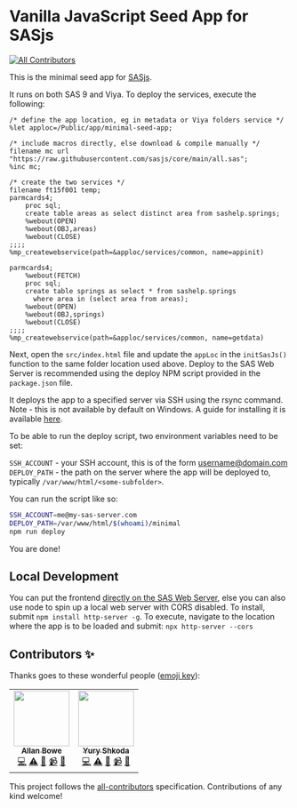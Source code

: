 # Vanilla JavaScript Seed App for SASjs
<!-- ALL-CONTRIBUTORS-BADGE:START - Do not remove or modify this section -->
[![All Contributors](https://img.shields.io/badge/all_contributors-2-orange.svg?style=flat-square)](#contributors-)
<!-- ALL-CONTRIBUTORS-BADGE:END -->

This is the minimal seed app for [SASjs](https://github.com/sasjs/adapter).

It runs on both SAS 9 and Viya. To deploy the services, execute the following:

```sas
/* define the app location, eg in metadata or Viya folders service */
%let apploc=/Public/app/minimal-seed-app;

/* include macros directly, else download & compile manually */
filename mc url "https://raw.githubusercontent.com/sasjs/core/main/all.sas";
%inc mc;

/* create the two services */
filename ft15f001 temp;
parmcards4;
    proc sql;
    create table areas as select distinct area from sashelp.springs;
    %webout(OPEN)
    %webout(OBJ,areas)
    %webout(CLOSE)
;;;;
%mp_createwebservice(path=&apploc/services/common, name=appinit)

parmcards4;
    %webout(FETCH)
    proc sql;
    create table springs as select * from sashelp.springs
      where area in (select area from areas);
    %webout(OPEN)
    %webout(OBJ,springs)
    %webout(CLOSE)
;;;;
%mp_createwebservice(path=&apploc/services/common, name=getdata)
```

Next, open the `src/index.html` file and update the `appLoc` in the `initSasJs()` function to the same folder location used above. Deploy to the SAS Web Server is recommended using the deploy NPM script provided in the `package.json` file.

It deploys the app to a specified server via SSH using the rsync command. Note - this is not available by default on Windows.  A guide for installing it is available [here](https://sasjs.io/windows/#rsync).

To be able to run the deploy script, two environment variables need to be set:

`SSH_ACCOUNT` - your SSH account, this is of the form username@domain.com
`DEPLOY_PATH` - the path on the server where the app will be deployed to, typically `/var/www/html/<some-subfolder>`.

You can run the script like so:

```bash
SSH_ACCOUNT=me@my-sas-server.com
DEPLOY_PATH=/var/www/html/$(whoami)/minimal
npm run deploy
```

You are done!

## Local Development

You can put the frontend [directly on the SAS Web Server](https://sasjs.io/frontend/deployment/), else you can also use node to spin up a local web server with CORS disabled. To install, submit `npm install http-server -g`. To execute, navigate to the location where the app is to be loaded and submit: `npx http-server --cors`


## Contributors ✨

Thanks goes to these wonderful people ([emoji key](https://allcontributors.org/docs/en/emoji-key)):

<!-- ALL-CONTRIBUTORS-LIST:START - Do not remove or modify this section -->
<!-- prettier-ignore-start -->
<!-- markdownlint-disable -->
<table>
  <tr>
    <td align="center"><a href="https://github.com/allanbowe"><img src="https://avatars.githubusercontent.com/u/4420615?v=4?s=100" width="100px;" alt=""/><br /><sub><b>Allan Bowe</b></sub></a><br /><a href="https://github.com/sasjs/minimal-seed-app/commits?author=allanbowe" title="Code">💻</a> <a href="https://github.com/sasjs/minimal-seed-app/commits?author=allanbowe" title="Tests">⚠️</a> <a href="https://github.com/sasjs/minimal-seed-app/pulls?q=is%3Apr+reviewed-by%3Aallanbowe" title="Reviewed Pull Requests">👀</a> <a href="#video-allanbowe" title="Videos">📹</a> <a href="https://github.com/sasjs/minimal-seed-app/commits?author=allanbowe" title="Documentation">📖</a></td>
    <td align="center"><a href="https://www.erudicat.com/"><img src="https://avatars.githubusercontent.com/u/25773492?v=4?s=100" width="100px;" alt=""/><br /><sub><b>Yury Shkoda</b></sub></a><br /><a href="https://github.com/sasjs/minimal-seed-app/commits?author=YuryShkoda" title="Code">💻</a> <a href="https://github.com/sasjs/minimal-seed-app/commits?author=YuryShkoda" title="Tests">⚠️</a> <a href="#projectManagement-YuryShkoda" title="Project Management">📆</a> <a href="#video-YuryShkoda" title="Videos">📹</a> <a href="https://github.com/sasjs/minimal-seed-app/commits?author=YuryShkoda" title="Documentation">📖</a></td>
  </tr>
</table>

<!-- markdownlint-restore -->
<!-- prettier-ignore-end -->

<!-- ALL-CONTRIBUTORS-LIST:END -->

This project follows the [all-contributors](https://github.com/all-contributors/all-contributors) specification. Contributions of any kind welcome!